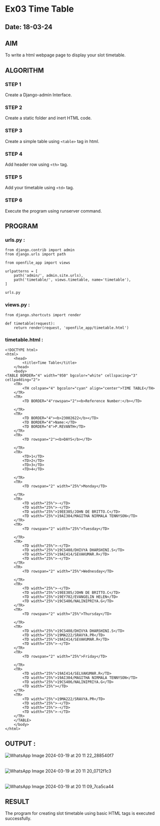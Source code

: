 # Ex03 Time Table
## Date: 18-03-24

## AIM
To write a html webpage page to display your slot timetable.

## ALGORITHM
### STEP 1
Create a Django-admin Interface.

### STEP 2
Create a static folder and inert HTML code.

### STEP 3
Create a simple table using ```<table>``` tag in html.

### STEP 4
Add header row using ```<th>``` tag.

### STEP 5
Add your timetable using ```<td>``` tag.

### STEP 6
Execute the program using runserver command.

## PROGRAM

### urls.py :
```
from django.contrib import admin
from django.urls import path

from openfile_app import views

urlpatterns = [
    path('admin/', admin.site.urls),
    path('timetable/', views.timetable, name='timetable'),
]

urls.py
```
### views.py :
```
from django.shortcuts import render

def timetable(request):
    return render(request, 'openfile_app/timetable.html')
```
### timetable.html :
```
<!DOCTYPE html>
<html>
    <head>
        <title>Time Table</title>
    </head>
    <body>
<TABLE BORDER="4" width="950" bgcolor="white" cellspacing="3" cellpadding="2"> 
    <TR> 
        <TH colspan="4" bgcolor="cyan" align="center">TIME TABLE</TH>
    </TR>
    <TR> 
        <TD BORDER="4"rowspan="2"><b>Reference Number:</b></TD>

    </TR>
    <TR>
        <TD BORDER="4"><b>23002622</b></TD>
        <TD BORDER="4">Name:</TD>
        <TD BORDER="4">P.REVANTH</TD>
    </TR>
    <TR> 
        <TD rowspan="2"><b>DAYS</b></TD>

    </TR>
    <TR>
        <TD>1</TD> 
        <TD>2</TD>
        <TD>3</TD>
        <TD>4</TD>

    </TR>
    <TR> 
        <TD rowspan="2" width="25%">Monday</TD>

    </TR>
    <TR>
        <TD width="25%">-</TD> 
        <TD width="25%">-</TD>
        <TD width="25%">19EE305/JOHN DE BRITTO.C</TD>
        <TD width="25%">19AI304/MAGITHA NIRMALA TENNYSON</TD>
    </TR>
    <TR> 
        <TD rowspan="2" width="25%">Tuesday</TD>

    </TR>
    <TR>
        <TD width="25%">-</TD>
        <TD width="25%">19CS408/DHIVYA DHARSHINI.S</TD> 
        <TD width="25%">19AI414/SEVAKUMAR.R</TD>
        <TD width="25%">-</TD>
    </TR>
    <TR> 
        <TD rowspan="2" width="25%">Wednesday</TD>

    </TR>
    <TR>
        <TD width="25%">-</TD>
        <TD width="25%">19EE305/JOHN DE BRITTO.C</TD>
        <TD width="25%">19EY702/EVANGELIN HELEN</TD>
        <TD width="25%">19CS406/NALINIPRIYA.G</TD>
    </TR>
    <TR> 
        <TD rowspan="2" width="25%">Thursday</TD>

    </TR>
    <TR>
        <TD width="25%">19CS408/DHIVYA DHARSHINI.S</TD> 
        <TD width="25%">19MA222/SRAVYA.PR</TD>
        <TD width="25%">19AI414/SEVAKUMAR.R</TD>
        <TD width="25%">-</TD>
    </TR>
    <TR> 
        <TD rowspan="2" width="25%">Friday</TD>

    </TR>
    <TR> 
        <TD width="25%">19AI414/SELVAKUMAR.R</TD>
        <TD width="25%">19AI304/MAGITHA NIRMALA TENNYSON</TD> 
        <TD width="25%">19CS406/NALINIPRIYA.G</TD>
        <TD width="25%"></TD>
    </TR>
    <TR>
        <TD width="25%">19MA222/SRAVYA.PR</TD> 
        <TD width="25%">-</TD> 
        <TD width="25%">-</TD> 
        <TD width="25%">-</TD> 
    </TR>
    </TABLE>
    </body>
</html>
```

## OUTPUT :
![WhatsApp Image 2024-03-19 at 20 11 22_288540f7](https://github.com/Revanth-2717/slot/assets/152462274/66ab8ebf-8942-4773-9ba6-e4f961575d68)
<br>
<br>
<br>
![WhatsApp Image 2024-03-19 at 20 11 20_0712f1c3](https://github.com/Revanth-2717/slot/assets/152462274/3107487d-7e46-43e0-92ba-8c0ab2a8ce55)
<br>
<br>
<br>
![WhatsApp Image 2024-03-19 at 20 11 09_7ca5ca44](https://github.com/Revanth-2717/slot/assets/152462274/2d1f10a6-fa74-4c70-94c9-8f211b8986d7)


## RESULT
The program for creating slot timetable using basic HTML tags is executed successfully.
